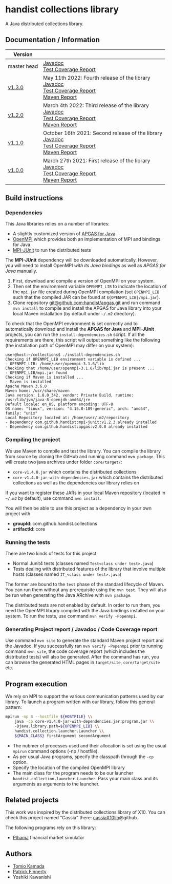 # handist collections library

A Java distributed collections library.

## Documentation / Information

| Version                                                              |                                                                                                                                                                                   |
|-|-|
| master head                                                          | [Javadoc](master-latest/apidocs/index.html)<br>[Test Coverage Report](master-latest/jacoco/index.html)                                                                            |
| [v1.3.0](https://github.com/handist/collections/releases/tag/v1.3.0) | May 11th 2022: Fourth release of the library<br>[Javadoc](https://handist.github.io/collections/v1.3.0/apidocs/index.html)<br>[Test Coverage Report](https://handist.github.io/collections/v1.3.0/jacoco/index.html)<br>[Maven Report](https://handist.github.io/collections/v1.3.0/index.html)     |
| [v1.2.0](https://github.com/handist/collections/releases/tag/v1.2.0) | March 4th 2022: Third release of the library<br>[Javadoc](https://handist.github.io/collections/v1.2.0/apidocs/index.html)<br>[Test Coverage Report](https://handist.github.io/collections/v1.2.0/jacoco/index.html)<br>[Maven Report](https://handist.github.io/collections/v1.2.0/index.html)     |
| [v1.1.0](https://github.com/handist/collections/releases/tag/v1.1.0) | October 16th 2021: Second release of the library<br>[Javadoc](https://handist.github.io/collections/v1.1.0/apidocs/index.html)<br>[Test Coverage Report](https://handist.github.io/collections/v1.1.0/jacoco/index.html)<br>[Maven Report](https://handist.github.io/collections/v1.1.0/index.html) |
| [v1.0.0](https://github.com/handist/collections/releases/tag/v1.0.0) | March 27th 2021: First release of the library<br>[Javadoc](https://handist.github.io/collections/v1.0.0/apidocs/index.html)<br>[Test Coverage Report](https://handist.github.io/collections/v1.0.0/jacoco/index.html)<br>[Maven Report](https://handist.github.io/collections/v1.0.0/index.html)    |

## Build instructions

### Dependencies

This Java libraries relies on a number of libraries:

+ A slightly customized version of [APGAS for Java](https://github.com/handist/apgas)
+ [OpenMPI](https://www.open-mpi.org/) which provides both an implementation of MPI and bindings for Java
+ [MPI-JUnit](https://github.com/handist/mpi-junit/) to run the distributed tests

The **MPI-JUnit** dependency will be downloaded automatically. 
However, you will need to install OpenMPI _with its Java bindings_ as well as _APGAS for Java_ manually.

1. First, download and compile a version of OpenMPI on your system. 
2. Then set the environment variable `OPENMPI_LIB` to indicate the location of the `mpi.jar` file created during OpenMPI compilation (set `OPENMPI_LIB` such that the compiled JAR can be found at `${OPENMPI_LIB}/mpi.jar`). 
3. Clone repository [git@github.com:handist/apgas.git](git@github.com:handist/apgas.git) and run command `mvn install` to compile and install the APGAS for Java library into your local Maven installation (by default under `~/.m2` directory).

To check that the OpenMPI environment is set correctly and to automatically download and install the **APGAS for Java** and **MPI-JUnit** projects, you can run the `install-dependencies.sh` script. 
If all the requirements are there, this script will output something like the following (the installation path of OpenMPI may differ on your system):

```shell
user@host:~/collections$ ./install-dependencies.sh
Checking if OPENMPI_LIB environment variable is defined ...
- OPENMPI_LIB: /home/user/openmpi-3.1.6/lib
Checking that /home/user/openmpi-3.1.6/lib/mpi.jar is present ...
- OPENMPI_LIB/mpi.jar found
Checking if Maven is installed ...
- Maven is installed
Apache Maven 3.6.0
Maven home: /usr/share/maven
Java version: 1.8.0_342, vendor: Private Build, runtime: /usr/lib/jvm/java-8-openjdk-amd64/jre
Default locale: en_US, platform encoding: UTF-8
OS name: "linux", version: "4.15.0-189-generic", arch: "amd64", family: "unix"
Local Repository located at: /home/user/.m2/repository
- Dependency com.github.handist:mpi-junit:v1.2.3 already installed
- Dependency com.github.handist:apgas:v2.0.0 already installed
```

### Compiling the project

We use Maven to compile and test the library.
You can compile the library from source by cloning the GitHub and running command `mvn package`.
This will create two java archives under folder `core/target/`: 

- `core-v1.4.0.jar` which contains the distributed collections
- `core-v1.4.0-jar-with-dependencies.jar` which contains the distributed collections as well as the dependencies our library relies on

If you want to register these JARs in your local Maven repository (located in `~/.m2` by default), use command `mvn install`.

You will then be able to use this project as a dependency in your own project with 
- **groupId**: com.github.handist.collections
- **artifactId**: core

### Running the tests

There are two kinds of tests for this project:

+ Normal Junit4 tests (classes named `Test<class under test>.java`)
+ Tests dealing with distributed features of the library that involve multiple hosts (classes named `IT_<class under test>.java`)

The former are bound to the `test` phase of the standard lifecycle of Maven.
You can run them without any prerequisite using the `mvn test`.
They will also be run when generating the Java ARchive with `mvn package`.

The distributed tests are not enabled by default.
In order to run them, you need the OpenMPI library compiled with the Java bindings installed on your system.
To run the tests, use command `mvn verify -Popenmpi`.

### Generating Project report / Javadoc / Code Coverage report

Use command `mvn site` to generate the standard Maven project report and the Javadoc. 
If you successfully ran `mvn verify -Popenmpi` prior to running command `mvn site`, the code coverage report (which includes the distributed tests) will also be generated.
After the command has run, you can browse the generated HTML pages in `target/site`, `core/target/site` etc.

## Program execution

We rely on MPI to support the various communication patterns used by our library. 
To launch a program written with our library, follow this general pattern:


```bash
mpirun -np 4 --hostfile ${HOSTFILE} \\ 
	java -cp core-v1.4.0-jar-with-dependencies.jar:program.jar \\
	-Djava.library.path=${OPENMPI_LIB} \\ 
	handist.collection.launcher.Launcher \\
	${MAIN_CLASS} firstArgument secondArgument
```

- The nubmer of processes used and their allocation is set using the usual `mpirun` command options (-np / hostfile).
- As per usual Java programs, specify the classpath through the `-cp` option.
- Specify the location of the compiled OpenMPI library
- The main class for the program needs to be our launcher `handist.collection.launcher.Launcher`. Pass your main class and its arguments as arguments to the launcher.

## Related projects

This work was inspired by the distributed collections library of X10. You can check this project named "Cassia" there: [cassiaX10lib](https://github.com/handist/cassiaX10lib)@github.

The following programs rely on this library:
- [PlhamJ](https://github.com/plham/plhamJ) financial market simulator

## Authors
- [Tomio Kamada](https://www.nc.ii.konan-u.ac.jp/members/kamada/)
- [Patrick Finnerty](https://www.fine.cs.kobe-u.ac.jp/finnerty/)
- Yoshiki Kawanishi
